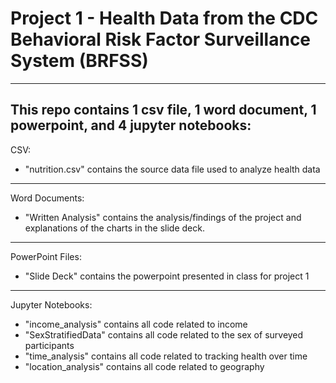 # Project 1 - Health Data from the CDC Behavioral Risk Factor Surveillance System (BRFSS)
---
This repo contains 1 csv file, 1 word document, 1 powerpoint, and 4 jupyter notebooks:
---
CSV:
- "nutrition.csv" contains the source data file used to analyze health data
---
Word Documents:
- "Written Analysis" contains the analysis/findings of the project and explanations of the charts in the slide deck.
---
PowerPoint Files:
- "Slide Deck" contains the powerpoint presented in class for project 1
---
Jupyter Notebooks:
- "income_analysis" contains all code related to income
- "SexStratifiedData" contains all code related to the sex of surveyed participants
- "time_analysis" contains all code related to tracking health over time
- "location_analysis" contains all code related to geography
